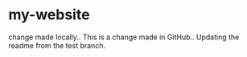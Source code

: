 # my-website
change made locally..
This is a change made in GitHub..
Updating the readme from the test branch.
